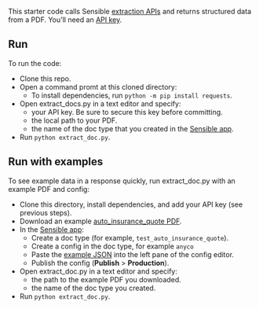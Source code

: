 This starter code calls Sensible [extraction APIs](https://docs.sensible.so/reference#extract-data-from-a-document) and returns structured data from a PDF. You'll need an [API key](https://www.sensible.so/get-early-access).


Run
---
To run the code:

- Clone this repo.
- Open a command promt at this cloned directory:
  - To install dependencies, run `python -m pip install requests`.
- Open extract_docs.py in a text editor and specify:
  - your API key. Be sure to secure this key before committing.
  - the local path to your PDF.
  - the name of the doc type that you created in the [Sensible app](https://app.sensible.so/).
- Run `python extract_doc.py`. 

Run with examples
----

To see example data in a response quickly, run extract_doc.py with an example PDF and config:

- Clone this directory, install dependencies, and add your API key (see previous steps).
- Download an example [auto_insurance_quote PDF](https://github.com/sensible-hq/sensible-docs/blob/main/readme-sync/assets/v0/pdfs/auto_insurance_anyco.pdf). 
- In the [Sensible app](https://app.sensible.so/):
    - Create a doc type (for example, `test_auto_insurance_quote`).
    - Create a config in the doc type, for example `anyco`
    - Paste the [example JSON](https://github.com/sensible-hq/sensible-docs/raw/main/readme-sync/assets/v0/json/anyco.json) into the left pane of the config editor.
    - Publish the config (**Publish** > **Production**).
- Open extract_doc.py in a text editor and specify:
  - the path to the example PDF you downloaded.
  - the name of the doc type you created.
- Run `python extract_doc.py`. 


 
